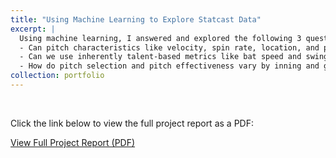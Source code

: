 ```yaml
---
title: "Using Machine Learning to Explore Statcast Data"
excerpt: |
  Using machine learning, I answered and explored the following 3 questions:
  - Can pitch characteristics like velocity, spin rate, location, and pitch type predict batter whiff rates?
  - Can we use inherently talent-based metrics like bat speed and swing length to predict batter success?
  - How do pitch selection and pitch effectiveness vary by inning and game state?
collection: portfolio
---
```


<br>

Click the link below to view the full project report as a PDF:

<a href="/files/Using_ML_to_Explore_Statcast.pdf" target="_blank">View Full Project Report (PDF)</a>
